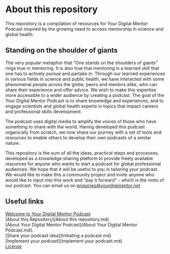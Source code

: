 # About this repository
This repository is a compilation of resources for Your Digital Mentor Podcast inspired by the growing need to access mentorship in science and global health.

## Standing on the shoulder of giants
The very popular metaphor that “One stands on the shoulders of giants” rings true in mentoring. It is also true that mentoring is a learned skill that one has to actively pursue and partake in. Through our learned experiences in various fields in science and public health, we have interacted with some phenomenal people across the globe, peers and mentors alike, who can share their experience and offer advice. We wish to make this expertise more accessible to a wider audience by creating a podcast. The goal of the Your Digital Mentor Podcast is to share knowledge and experiences, and to engage scientists and global health experts in topics that impact careers and professional skills development. 

The podcast uses digital media to amplify the voices of those who have something to share with the world. Having developed this podcast organically from scratch, we now share our journey with a set of tools and resources to enable others to develop their own podcasts of a similar nature. 

This repository is the sum of all the ideas, practical steps and processes, developed as a knowledge sharing platform to provide freely available resources for anyone who wants to start a podcast for global professional audiences. We hope that it will be useful to you in tailoring your podcast. We would like to make this a community project and invite anyone who would like to input into this work and “pay it forward” - which is the moto of our podcast. You can email us on enquiries@yourdigimentor.net  

## Useful links
[Welcome to Your Digital Mentor Podcast](README.md)      
[About this Repository](About this repository.md)             
[About Your Digital Mentor Podcast](About Your Digital Mentor Podcast.md).                          
[Share your podcast idea](Initiating a podcast.md)              
[Implement your podcast](Implement your podcast.md)        
[License](LICENSE.md)           

